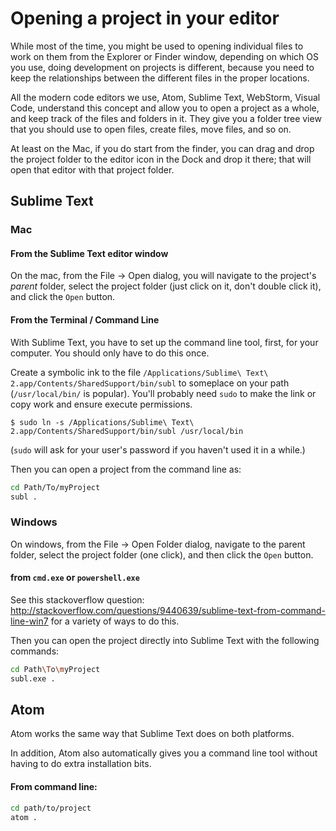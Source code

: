 # Opening a project in your editor

While most of the time, you might be used to opening individual files to work on them
from the Explorer or Finder window, depending on which OS you use, doing development
on projects is different, because you need to keep the relationships between the
different files in the proper locations.

All the modern code editors we use, Atom, Sublime Text, WebStorm, Visual Code, understand
this concept and allow you to open a project as a whole, and keep track of the files
and folders in it. They give you a folder tree view that you should use to open files,
create files, move files, and so on.

At least on the Mac, if you do start from the finder, you can drag and drop the project folder
to the editor icon in the Dock and drop it there; that will open that editor with that
project folder.

## Sublime Text

### Mac

#### From the Sublime Text editor window

On the mac, from the File -> Open dialog, you will navigate to the project's *parent*
folder, select the project folder (just click on it, don't double click it), and
click the `Open` button.

#### From the Terminal / Command Line

With Sublime Text, you have to set up the command line tool, first,
for your computer. You should only have to do this once.

Create a symbolic ink to the file `/Applications/Sublime\ Text\
2.app/Contents/SharedSupport/bin/subl` to someplace on your path
(`/usr/local/bin/` is popular). You'll probably need `sudo` to make
the link or copy work and ensure execute permissions.

    $ sudo ln -s /Applications/Sublime\ Text\ 2.app/Contents/SharedSupport/bin/subl /usr/local/bin

(`sudo` will ask for your user's password if you haven't used it in a while.)

Then you can open a project from the command line as:

```bash
cd Path/To/myProject
subl .
```

### Windows

On windows, from the File -> Open Folder dialog, navigate to the parent folder, select
the project folder (one click), and then click the `Open` button.

#### from `cmd.exe` or `powershell.exe`

See this stackoverflow question: http://stackoverflow.com/questions/9440639/sublime-text-from-command-line-win7
for a variety of ways to do this.

Then you can open the project directly into Sublime Text with the following commands:

```bash
cd Path\To\myProject
subl.exe .
```

## Atom

Atom works the same way that Sublime Text does on both platforms.

In addition, Atom also automatically gives you a command line tool without having to do
extra installation bits.

#### From command line:

```bash
cd path/to/project
atom .
```
